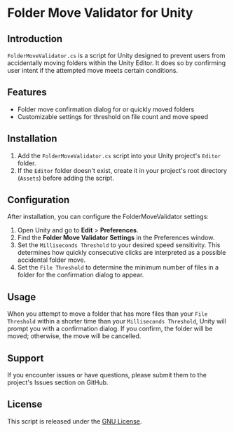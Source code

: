# Folder Move Validator for Unity

## Introduction
`FolderMoveValidator.cs` is a script for Unity designed to prevent users from accidentally moving folders within the Unity Editor. It does so by confirming user intent if the attempted move meets certain conditions.

## Features
- Folder move confirmation dialog for or quickly moved folders
- Customizable settings for threshold on file count and move speed

## Installation
1. Add the `FolderMoveValidator.cs` script into your Unity project's `Editor` folder.
2. If the `Editor` folder doesn't exist, create it in your project's root directory (`Assets`) before adding the script.

## Configuration
After installation, you can configure the FolderMoveValidator settings:
1. Open Unity and go to **Edit** > **Preferences**.
2. Find the **Folder Move Validator Settings** in the Preferences window.
3. Set the `Milliseconds Threshold` to your desired speed sensitivity. This determines how quickly consecutive clicks are interpreted as a possible accidental folder move.
4. Set the `File Threshold` to determine the minimum number of files in a folder for the confirmation dialog to appear.

## Usage
When you attempt to move a folder that has more files than your `File Threshold` within a shorter time than your `Milliseconds Threshold`, Unity will prompt you with a confirmation dialog. If you confirm, the folder will be moved; otherwise, the move will be cancelled.

## Support
If you encounter issues or have questions, please submit them to the project's Issues section on GitHub.

## License
This script is released under the [GNU License](https://ru.wikipedia.org/wiki/GNU_General_Public_License).
